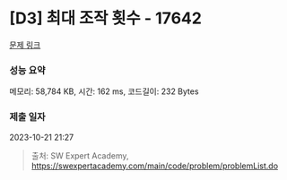 # [D3] 최대 조작 횟수 - 17642 

[문제 링크](https://swexpertacademy.com/main/code/problem/problemDetail.do?contestProbId=AYj_Dz-6qLgDFASl) 

### 성능 요약

메모리: 58,784 KB, 시간: 162 ms, 코드길이: 232 Bytes

### 제출 일자

2023-10-21 21:27



> 출처: SW Expert Academy, https://swexpertacademy.com/main/code/problem/problemList.do